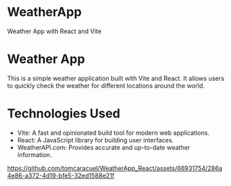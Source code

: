 # WeatherApp
Weather App with React and Vite

# Weather App
This is a simple weather application built with Vite and React. It allows users to quickly check the weather for different locations around the world.

# Technologies Used
* Vite: A fast and opinionated build tool for modern web applications.
* React: A JavaScript library for building user interfaces.
* WeatherAPI.com: Provides accurate and up-to-date weather information.






https://github.com/tomcaracuel/WeatherApp_React/assets/66931754/286a4e86-a372-4d19-bfe5-32ed1588e21f

